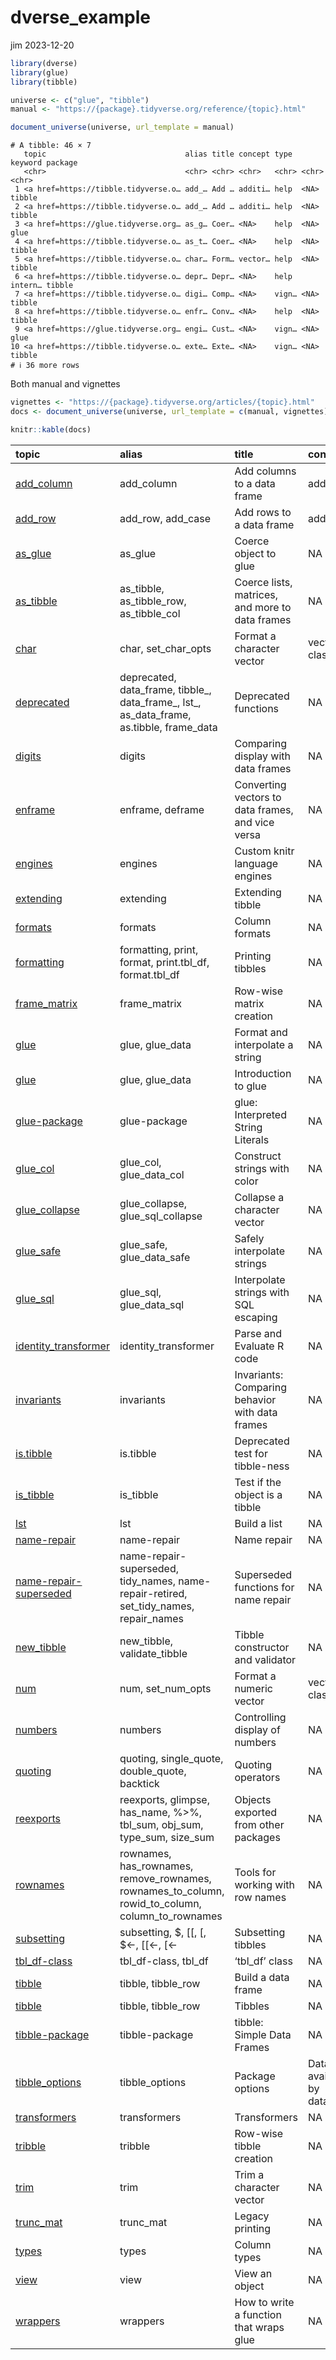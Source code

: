 # dverse_example
jim
2023-12-20

``` r
library(dverse)
library(glue)
library(tibble)
```

``` r
universe <- c("glue", "tibble")
manual <- "https://{package}.tidyverse.org/reference/{topic}.html"

document_universe(universe, url_template = manual)
```

    # A tibble: 46 × 7
       topic                               alias title concept type  keyword package
       <chr>                               <chr> <chr> <chr>   <chr> <chr>   <chr>  
     1 <a href=https://tibble.tidyverse.o… add_… Add … additi… help  <NA>    tibble 
     2 <a href=https://tibble.tidyverse.o… add_… Add … additi… help  <NA>    tibble 
     3 <a href=https://glue.tidyverse.org… as_g… Coer… <NA>    help  <NA>    glue   
     4 <a href=https://tibble.tidyverse.o… as_t… Coer… <NA>    help  <NA>    tibble 
     5 <a href=https://tibble.tidyverse.o… char… Form… vector… help  <NA>    tibble 
     6 <a href=https://tibble.tidyverse.o… depr… Depr… <NA>    help  intern… tibble 
     7 <a href=https://tibble.tidyverse.o… digi… Comp… <NA>    vign… <NA>    tibble 
     8 <a href=https://tibble.tidyverse.o… enfr… Conv… <NA>    help  <NA>    tibble 
     9 <a href=https://glue.tidyverse.org… engi… Cust… <NA>    vign… <NA>    glue   
    10 <a href=https://tibble.tidyverse.o… exte… Exte… <NA>    vign… <NA>    tibble 
    # ℹ 36 more rows

Both manual and vignettes

``` r
vignettes <- "https://{package}.tidyverse.org/articles/{topic}.html"
docs <- document_universe(universe, url_template = c(manual, vignettes))
```

``` r
knitr::kable(docs)
```

| topic | alias | title | concept | type | keyword | package |
|:---|:---|:---|:---|:---|:---|:---|
| <a href=https://tibble.tidyverse.org/reference/add_column.html>add_column</a> | add_column | Add columns to a data frame | addition | help | NA | tibble |
| <a href=https://tibble.tidyverse.org/reference/add_row.html>add_row</a> | add_row, add_case | Add rows to a data frame | addition | help | NA | tibble |
| <a href=https://glue.tidyverse.org/reference/as_glue.html>as_glue</a> | as_glue | Coerce object to glue | NA | help | NA | glue |
| <a href=https://tibble.tidyverse.org/reference/as_tibble.html>as_tibble</a> | as_tibble, as_tibble_row, as_tibble_col | Coerce lists, matrices, and more to data frames | NA | help | NA | tibble |
| <a href=https://tibble.tidyverse.org/reference/char.html>char</a> | char, set_char_opts | Format a character vector | vector classes | help | NA | tibble |
| <a href=https://tibble.tidyverse.org/reference/deprecated.html>deprecated</a> | deprecated, data_frame, tibble\_, data_frame\_, lst\_, as_data_frame, as.tibble, frame_data | Deprecated functions | NA | help | internal | tibble |
| <a href=https://tibble.tidyverse.org/articles/digits.html>digits</a> | digits | Comparing display with data frames | NA | vignette | NA | tibble |
| <a href=https://tibble.tidyverse.org/reference/enframe.html>enframe</a> | enframe, deframe | Converting vectors to data frames, and vice versa | NA | help | NA | tibble |
| <a href=https://glue.tidyverse.org/articles/engines.html>engines</a> | engines | Custom knitr language engines | NA | vignette | NA | glue |
| <a href=https://tibble.tidyverse.org/articles/extending.html>extending</a> | extending | Extending tibble | NA | vignette | NA | tibble |
| <a href=https://tibble.tidyverse.org/articles/formats.html>formats</a> | formats | Column formats | NA | vignette | NA | tibble |
| <a href=https://tibble.tidyverse.org/reference/formatting.html>formatting</a> | formatting, print, format, print.tbl_df, format.tbl_df | Printing tibbles | NA | help | NA | tibble |
| <a href=https://tibble.tidyverse.org/reference/frame_matrix.html>frame_matrix</a> | frame_matrix | Row-wise matrix creation | NA | help | NA | tibble |
| <a href=https://glue.tidyverse.org/reference/glue.html>glue</a> | glue, glue_data | Format and interpolate a string | NA | help | NA | glue |
| <a href=https://glue.tidyverse.org/articles/glue.html>glue</a> | glue, glue_data | Introduction to glue | NA | vignette | NA | glue |
| <a href=https://glue.tidyverse.org/reference/glue-package.html>glue-package</a> | glue-package | glue: Interpreted String Literals | NA | help | internal | glue |
| <a href=https://glue.tidyverse.org/reference/glue_col.html>glue_col</a> | glue_col, glue_data_col | Construct strings with color | NA | help | NA | glue |
| <a href=https://glue.tidyverse.org/reference/glue_collapse.html>glue_collapse</a> | glue_collapse, glue_sql_collapse | Collapse a character vector | NA | help | NA | glue |
| <a href=https://glue.tidyverse.org/reference/glue_safe.html>glue_safe</a> | glue_safe, glue_data_safe | Safely interpolate strings | NA | help | NA | glue |
| <a href=https://glue.tidyverse.org/reference/glue_sql.html>glue_sql</a> | glue_sql, glue_data_sql | Interpolate strings with SQL escaping | NA | help | NA | glue |
| <a href=https://glue.tidyverse.org/reference/identity_transformer.html>identity_transformer</a> | identity_transformer | Parse and Evaluate R code | NA | help | NA | glue |
| <a href=https://tibble.tidyverse.org/articles/invariants.html>invariants</a> | invariants | Invariants: Comparing behavior with data frames | NA | vignette | NA | tibble |
| <a href=https://tibble.tidyverse.org/reference/is.tibble.html>is.tibble</a> | is.tibble | Deprecated test for tibble-ness | NA | help | internal | tibble |
| <a href=https://tibble.tidyverse.org/reference/is_tibble.html>is_tibble</a> | is_tibble | Test if the object is a tibble | NA | help | NA | tibble |
| <a href=https://tibble.tidyverse.org/reference/lst.html>lst</a> | lst | Build a list | NA | help | NA | tibble |
| <a href=https://tibble.tidyverse.org/reference/name-repair.html>name-repair</a> | name-repair | Name repair | NA | help | internal | tibble |
| <a href=https://tibble.tidyverse.org/reference/name-repair-superseded.html>name-repair-superseded</a> | name-repair-superseded, tidy_names, name-repair-retired, set_tidy_names, repair_names | Superseded functions for name repair | NA | help | internal | tibble |
| <a href=https://tibble.tidyverse.org/reference/new_tibble.html>new_tibble</a> | new_tibble, validate_tibble | Tibble constructor and validator | NA | help | NA | tibble |
| <a href=https://tibble.tidyverse.org/reference/num.html>num</a> | num, set_num_opts | Format a numeric vector | vector classes | help | NA | tibble |
| <a href=https://tibble.tidyverse.org/articles/numbers.html>numbers</a> | numbers | Controlling display of numbers | NA | vignette | NA | tibble |
| <a href=https://glue.tidyverse.org/reference/quoting.html>quoting</a> | quoting, single_quote, double_quote, backtick | Quoting operators | NA | help | NA | glue |
| <a href=https://tibble.tidyverse.org/reference/reexports.html>reexports</a> | reexports, glimpse, has_name, %\>%, tbl_sum, obj_sum, type_sum, size_sum | Objects exported from other packages | NA | help | internal | tibble |
| <a href=https://tibble.tidyverse.org/reference/rownames.html>rownames</a> | rownames, has_rownames, remove_rownames, rownames_to_column, rowid_to_column, column_to_rownames | Tools for working with row names | NA | help | NA | tibble |
| <a href=https://tibble.tidyverse.org/reference/subsetting.html>subsetting</a> | subsetting, \$, \[\[, \[, \$\<-, \[\[\<-, \[\<- | Subsetting tibbles | NA | help | NA | tibble |
| <a href=https://tibble.tidyverse.org/reference/tbl_df-class.html>tbl_df-class</a> | tbl_df-class, tbl_df | ‘tbl_df’ class | NA | help | NA | tibble |
| <a href=https://tibble.tidyverse.org/reference/tibble.html>tibble</a> | tibble, tibble_row | Build a data frame | NA | help | NA | tibble |
| <a href=https://tibble.tidyverse.org/articles/tibble.html>tibble</a> | tibble, tibble_row | Tibbles | NA | vignette | NA | tibble |
| <a href=https://tibble.tidyverse.org/reference/tibble-package.html>tibble-package</a> | tibble-package | tibble: Simple Data Frames | NA | help | NA | tibble |
| <a href=https://tibble.tidyverse.org/reference/tibble_options.html>tibble_options</a> | tibble_options | Package options | Datasets available by data() | help | datasets | tibble |
| <a href=https://glue.tidyverse.org/articles/transformers.html>transformers</a> | transformers | Transformers | NA | vignette | NA | glue |
| <a href=https://tibble.tidyverse.org/reference/tribble.html>tribble</a> | tribble | Row-wise tibble creation | NA | help | NA | tibble |
| <a href=https://glue.tidyverse.org/reference/trim.html>trim</a> | trim | Trim a character vector | NA | help | NA | glue |
| <a href=https://tibble.tidyverse.org/reference/trunc_mat.html>trunc_mat</a> | trunc_mat | Legacy printing | NA | help | internal | tibble |
| <a href=https://tibble.tidyverse.org/articles/types.html>types</a> | types | Column types | NA | vignette | NA | tibble |
| <a href=https://tibble.tidyverse.org/reference/view.html>view</a> | view | View an object | NA | help | NA | tibble |
| <a href=https://glue.tidyverse.org/articles/wrappers.html>wrappers</a> | wrappers | How to write a function that wraps glue | NA | vignette | NA | glue |
